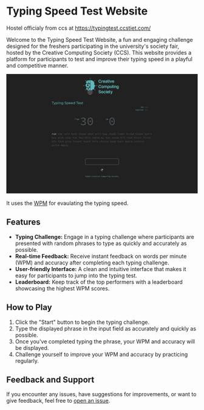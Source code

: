 # Typing Speed Test Website

Hostel officialy from ccs at https://typingtest.ccstiet.com/

Welcome to the Typing Speed Test Website, a fun and engaging challenge designed for the freshers participating in the university's society fair, hosted by the Creative Computing Society (CCS). This website provides a platform for participants to test and improve their typing speed in a playful and competitive manner.

![Alt text](/Screenshot%202023-08-18%20164625.png)

It uses the [WPM](https://en.wikipedia.org/wiki/Words_per_minute) for evaulating the typing speed.

## Features

- **Typing Challenge:** Engage in a typing challenge where participants are presented with random phrases to type as quickly and accurately as possible.
- **Real-time Feedback:** Receive instant feedback on words per minute (WPM) and accuracy after completing each typing challenge.
- **User-friendly Interface:** A clean and intuitive interface that makes it easy for participants to jump into the typing test.
- **Leaderboard:** Keep track of the top performers with a leaderboard showcasing the highest WPM scores.

## How to Play

1. Click the "Start" button to begin the typing challenge.
2. Type the displayed phrase in the input field as accurately and quickly as possible.
3. Once you've completed typing the phrase, your WPM and accuracy will be displayed.
4. Challenge yourself to improve your WPM and accuracy by practicing regularly.

## Feedback and Support

If you encounter any issues, have suggestions for improvements, or want to give feedback, feel free to [open an issue](https://github.com/your-username/typing-speed-test/issues).
